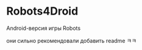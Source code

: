 Robots4Droid
============

Android-версия игры Robots


они сильно рекомендовали добавить readme ㅋㅋ
